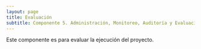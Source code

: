 ```yaml
---
layout: page
title: Evaluación
subtitle: Componente 5. Administración, Monitoreo, Auditoría y Evaluación
---
```


Este componente es para evaluar la ejecución del proyecto.